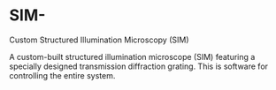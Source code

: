 # SIM-
Custom Structured Illumination Microscopy (SIM)

A custom-built structured illumination microscope (SIM) featuring a specially designed transmission diffraction grating. This is software for controlling the entire system. 



